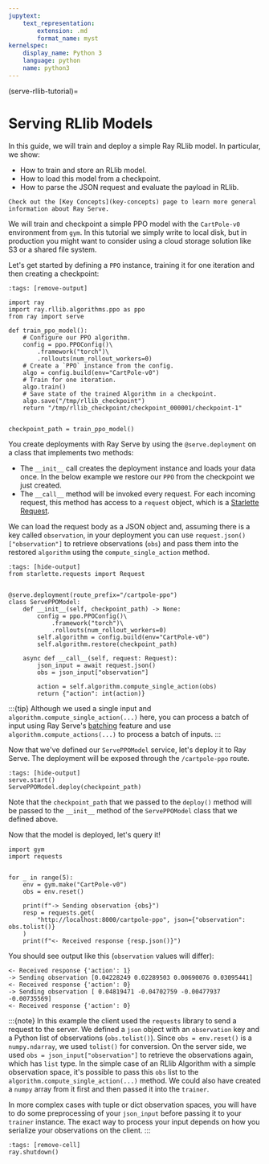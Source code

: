 ```yaml
---
jupytext:
    text_representation:
        extension: .md
        format_name: myst
kernelspec:
    display_name: Python 3
    language: python
    name: python3
---
```


(serve-rllib-tutorial)=

# Serving RLlib Models

In this guide, we will train and deploy a simple Ray RLlib model.
In particular, we show:

- How to train and store an RLlib model.
- How to load this model from a checkpoint.
- How to parse the JSON request and evaluate the payload in RLlib.

```{margin}
Check out the [Key Concepts](key-concepts) page to learn more general information about Ray Serve.
```

We will train and checkpoint a simple PPO model with the `CartPole-v0` environment from `gym`.
In this tutorial we simply write to local disk, but in production you might want to consider using a cloud
storage solution like S3 or a shared file system.

Let's get started by defining a `PPO` instance, training it for one iteration and then creating a checkpoint:

```{code-cell} python3
:tags: [remove-output]

import ray
import ray.rllib.algorithms.ppo as ppo
from ray import serve

def train_ppo_model():
    # Configure our PPO algorithm.
    config = ppo.PPOConfig()\
        .framework("torch")\
        .rollouts(num_rollout_workers=0)
    # Create a `PPO` instance from the config.
    algo = config.build(env="CartPole-v0")
    # Train for one iteration.
    algo.train()
    # Save state of the trained Algorithm in a checkpoint.
    algo.save("/tmp/rllib_checkpoint")
    return "/tmp/rllib_checkpoint/checkpoint_000001/checkpoint-1"


checkpoint_path = train_ppo_model()
```

You create deployments with Ray Serve by using the `@serve.deployment` on a class that implements two methods:

- The `__init__` call creates the deployment instance and loads your data once.
  In the below example we restore our `PPO` from the checkpoint we just created.
- The `__call__` method will be invoked every request.
  For each incoming request, this method has access to a `request` object,
  which is a [Starlette Request](https://www.starlette.io/requests/).

We can load the request body as a JSON object and, assuming there is a key called `observation`,
in your deployment you can use `request.json()["observation"]` to retrieve observations (`obs`) and
pass them into the restored `algorithm` using the `compute_single_action` method.


```{code-cell} python3
:tags: [hide-output]
from starlette.requests import Request


@serve.deployment(route_prefix="/cartpole-ppo")
class ServePPOModel:
    def __init__(self, checkpoint_path) -> None:
        config = ppo.PPOConfig()\
            .framework("torch")\
            .rollouts(num_rollout_workers=0)
        self.algorithm = config.build(env="CartPole-v0")
        self.algorithm.restore(checkpoint_path)

    async def __call__(self, request: Request):
        json_input = await request.json()
        obs = json_input["observation"]

        action = self.algorithm.compute_single_action(obs)
        return {"action": int(action)}
```

:::{tip}
Although we used a single input and `algorithm.compute_single_action(...)` here, you
can process a batch of input using Ray Serve's [batching](serve-batching) feature
and use `algorithm.compute_actions(...)` to process a batch of inputs.
:::

Now that we've defined our `ServePPOModel` service, let's deploy it to Ray Serve.
The deployment will be exposed through the `/cartpole-ppo` route.

```{code-cell} python3
:tags: [hide-output]
serve.start()
ServePPOModel.deploy(checkpoint_path)
```

Note that the `checkpoint_path` that we passed to the `deploy()` method will be passed to
the `__init__` method of the `ServePPOModel` class that we defined above.

Now that the model is deployed, let's query it!

```{code-cell} python3
import gym
import requests


for _ in range(5):
    env = gym.make("CartPole-v0")
    obs = env.reset()

    print(f"-> Sending observation {obs}")
    resp = requests.get(
        "http://localhost:8000/cartpole-ppo", json={"observation": obs.tolist()}
    )
    print(f"<- Received response {resp.json()}")
```

You should see output like this (`observation` values will differ):

```text
<- Received response {'action': 1}
-> Sending observation [0.04228249 0.02289503 0.00690076 0.03095441]
<- Received response {'action': 0}
-> Sending observation [ 0.04819471 -0.04702759 -0.00477937 -0.00735569]
<- Received response {'action': 0}
```


:::{note}
In this example the client used the `requests` library to send a request to the server.
We defined a `json` object with an `observation` key and a Python list of observations (`obs.tolist()`).
Since `obs = env.reset()` is a `numpy.ndarray`, we used `tolist()` for conversion.
On the server side, we used `obs = json_input["observation"]` to retrieve the observations again, which has `list` type.
In the simple case of an RLlib Algorithm with a simple observation space, it's possible to pass this
`obs` list to the `algorithm.compute_single_action(...)` method.
We could also have created a `numpy` array from it first and then passed it into the `trainer`.

In more complex cases with tuple or dict observation spaces, you will have to do some preprocessing of
your `json_input` before passing it to your `trainer` instance.
The exact way to process your input depends on how you serialize your observations on the client.
:::

```{code-cell} python3
:tags: [remove-cell]
ray.shutdown()
```